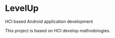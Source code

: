 # LevelUp
HCI based Android application development

This project is based on HCI develop mathodologies.
